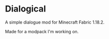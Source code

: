 # Dialogical

A simple dialogue mod for Minecraft Fabric 1.18.2.

Made for a modpack I'm working on.